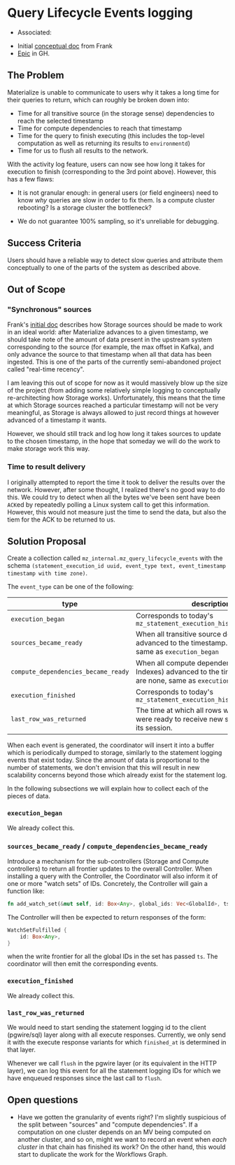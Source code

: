 # Query Lifecycle Events logging

- Associated:
* Initial [conceptual doc](https://www.notion.so/materialize/A-Model-for-Materialize-s-Operation-831f0a35782547518a8c05617dc087ca?showMoveTo=true&saveParent=true) from Frank
* [Epic](https://github.com/MaterializeInc/materialize/issues/23314) in GH.

## The Problem

Materialize is unable to communicate to users why it takes a long time
for their queries to return, which can roughly be broken down into: 

* Time for all transitive source (in the storage sense) dependencies to reach the selected
  timestamp
* Time for compute dependencies to reach that timestamp
* Time for the query to finish executing (this includes the top-level
  computation as well as returning its results to `environmentd`)
* Time for us to flush all results to the network.

With the activity log feature, users can now see how long it takes for
execution to finish (corresponding to the 3rd point above). However,
this has a few flaws:

* It is not granular enough: in general users (or field engineers)
need to know _why_ queries are slow in order to fix them. Is a compute
cluster rebooting? Is a storage cluster the bottleneck?

* We do not guarantee 100% sampling, so it's unreliable for debugging.



## Success Criteria

Users should have a reliable way to detect slow queries and
attribute them conceptually to one of the parts of the system as
described above.


## Out of Scope

### "Synchronous" sources

Frank's [initial
doc](https://www.notion.so/materialize/A-Model-for-Materialize-s-Operation-831f0a35782547518a8c05617dc087ca?showMoveTo=true&saveParent=true)
describes how Storage sources should be made to work in an ideal
world: after Materialize advances to a given timestamp, we should take
note of the amount of data present in the upstream system
corresponding to the source (for example, the max offset in Kafka),
and only advance the source to that timestamp when all that data has
been ingested. This is one of the parts of the currently
semi-abandoned project called "real-time recency".

I am leaving this out of scope for now as it would massively blow up
the size of the project (from adding some relatively simple logging to
conceptually re-architecting how Storage works). Unfortunately, this
means that the time at which Storage sources reached a particular timestamp
will not be very meaningful, as Storage is always allowed to just
record things at however advanced of a timestamp it wants.

However, we should still track and log how long it takes sources to
update to the chosen timestamp, in the hope that someday we will do
the work to make storage work this way. 

### Time to result delivery

I originally attempted to report the time it took to deliver the
results over the network. However, after some thought, I realized
there's no good way to do this. We could try to detect when all the
bytes we've been sent have been `ACK`ed by repeatedly polling a
Linux system call to get this information. However, this would not
measure just the time to send the data, but also the tiem for the ACK
to be returned to us.

## Solution Proposal

Create a collection called `mz_internal.mz_query_lifecycle_events`
with the schema `(statement_execution_id uuid, event_type text,
event_timestamp timestamp with time zone)`.

The `event_type` can be one of the following:

| type                                | description                                                                                                                 |
|-------------------------------------|-----------------------------------------------------------------------------------------------------------------------------|
| `execution_began`                   | Corresponds to today's `mz_statement_execution_history.began_at`                                                            |
| `sources_became_ready`              | When all transitive source dependencies advanced to the timestamp. If there are none, same as `execution_began`             |
| `compute_dependencies_became_ready` | When all compute dependencies (MVs and Indexes) advanced to the timestamp. If there are none, same as `execution_began`.    |
| `execution_finished`                | Corresponds to today's `mz_statement_execution_history.finished_at`                                                         |
| `last_row_was_returned`             | The time at which all rows were sent and we were ready to receive new statements from its session. |

When each event is generated, the coordinator will insert it into a
buffer which is periodically dumped to storage, similarly to the
statement logging events that exist today. Since the amount of data is
proportional to the number of statements, we don't envision that this
will result in new scalability concerns beyond those which already
exist for the statement log. 

In the following subsections we will explain how to collect each of
the pieces of data.

### `execution_began`

We already collect this.

### `sources_became_ready` / `compute_dependencies_became_ready`

Introduce a mechanism for the sub-controllers (Storage and Compute
controllers) to return all frontier updates to the overall
Controller. When installing a query with the Controller, the
Coordinator will also inform it of one or more "watch sets" of
IDs. Concretely, the Controller will gain a function like:

``` rust
fn add_watch_set(&mut self, id: Box<Any>, global_ids: Vec<GlobalId>, ts: Timestamp);
```

The Controller will then be expected to return responses of the form:

``` rust
WatchSetFulfilled {
    id: Box<Any>,
}
```

when the write frontier for all the global IDs in the set has passed
`ts`. The coordinator will then emit the corresponding events.

### `execution_finished`

We already collect this.

### `last_row_was_returned`

We would need to start sending the statement logging id to the client
(pgwire/sql) layer along with all execute responses. Currently, we
only send it with the execute response variants for which
`finished_at` is determined in that layer.

Whenever we call `flush` in the pgwire layer (or its equivalent in the
HTTP layer), we can log this event for all the statement logging IDs
for which we have enqueued responses since the last call to `flush`.

## Open questions

* Have we gotten the granularity of events right? I'm slightly
  suspicious of the split between "sources" and "compute
  dependencies". If a computation on one cluster depends on an MV
  being computed on another cluster, and so on, might we want to
  record an event when _each cluster_ in that chain has finished its
  work? On the other hand, this would start to duplicate the work for
  the Workflows Graph.

